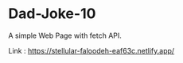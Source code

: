 # Dad-Joke-10

A simple Web Page with fetch API.


Link : https://stellular-faloodeh-eaf63c.netlify.app/
